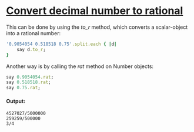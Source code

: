 [1]: http://rosettacode.org/wiki/Convert_decimal_number_to_rational

# [Convert decimal number to rational][1]

This can be done by using the _to_r_ method, which converts a scalar-object into a rational number:

```ruby
'0.9054054 0.518518 0.75'.split.each { |d|
    say d.to_r;
}
```


Another way is by calling the _rat_ method on Number objects:

```ruby
say 0.9054054.rat;
say 0.518518.rat;
say 0.75.rat;
```

#### Output:
```
4527027/5000000
259259/500000
3/4
```